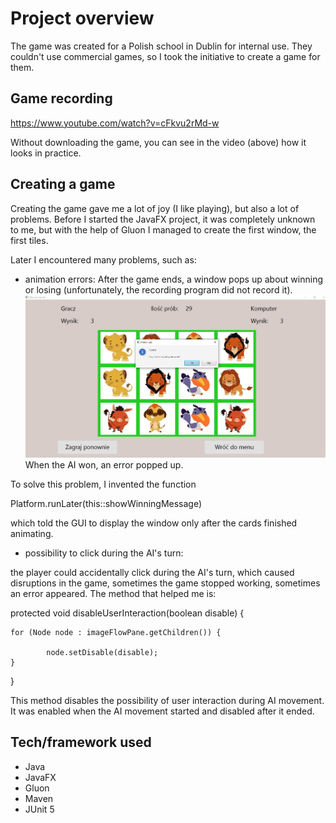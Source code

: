 # Project overview 
The game was created for a Polish school in Dublin for internal use. They couldn't use commercial games, so I took the initiative to create a game for them. 

## Game recording
https://www.youtube.com/watch?v=cFkvu2rMd-w

Without downloading the game, you can see in the video (above) how it looks in practice.

## Creating a game
Creating the game gave me a lot of joy (I like playing), but also a lot of problems. Before I started the JavaFX project, it was completely unknown to me, but with the help of Gluon I managed to create the first window, the first tiles.

Later I encountered many problems, such as:

 - animation errors:
After the game ends, a window pops up about winning or losing (unfortunately, the recording program did not record it).
![Windows on the screen](src/main/resources/pl/PolishSchoolInDublin/windowsPlayAgain.jpg)
When the AI ​​won, an error popped up.

To solve this problem, I invented the function 


Platform.runLater(this::showWinningMessage)


which told the GUI to display the window only after the cards finished animating.

 - possibility to click during the AI's turn:
 
the player could accidentally click during the AI's turn,
which caused disruptions in the game, sometimes the game stopped working, sometimes an error appeared.
The method that helped me is:

protected void disableUserInteraction(boolean disable) {

	for (Node node : imageFlowPane.getChildren()) {
 
			node.setDisable(disable);
	}
}

This method disables the possibility of user interaction during AI movement.
It was enabled when the AI ​​movement started and disabled after it ended.
## Tech/framework used

 - Java
 - JavaFX
 - Gluon
 - Maven
 - JUnit 5

